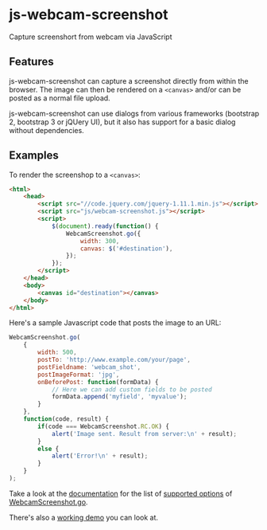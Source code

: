 js-webcam-screenshot
====================

Capture screenshort from webcam via JavaScript

## Features ##

js-webcam-screenshot can capture a screenshot directly from within the browser.
The image can then be rendered on a `<canvas>` and/or can be posted as a normal file upload.

js-webcam-screenshot can use dialogs from various frameworks (bootstrap 2, bootstrap 3 or jQUery UI), but it also has support for a basic dialog without dependencies.

## Examples ##

To render the screenshop to a `<canvas>`:

```html
<html>
	<head>
		<script src="//code.jquery.com/jquery-1.11.1.min.js"></script>
		<script src="js/webcam-screenshot.js"></script>
		<script>
			$(document).ready(function() {
				WebcamScreenshot.go({
					width: 300,
					canvas: $('#destination'),
				});
			});
		</script>
	</head>
	<body>
		<canvas id="destination"></canvas>
	</body>
</html>
```

Here's a sample Javascript code that posts the image to an URL:

```javascript
WebcamScreenshot.go(
	{
		width: 500,
		postTo: 'http://www.example.com/your/page',
		postFieldname: 'webcam_shot',
		postImageFormat: 'jpg',
		onBeforePost: function(formData) {
			// Here we can add custom fields to be posted
			formData.append('myfield', 'myvalue');
		} 
	},
	function(code, result) {
		if(code === WebcamScreenshot.RC.OK) {
			alert('Image sent. Result from server:\n' + result);
		}
		else {
			alert('Error!\n' + result);
		} 
	}
);
```

Take a look at the [documentation](http://mlocati.github.io/js-webcam-screenshot/docs/) for the list of [supported options](http://mlocati.github.io/js-webcam-screenshot/docs/WebcamScreenshot.html#goOptions) of [WebcamScreenshot.go](http://mlocati.github.io/js-webcam-screenshot/docs/WebcamScreenshot.html#go).


There's also a [working demo](http://mlocati.github.io/js-webcam-screenshot/) you can look at.